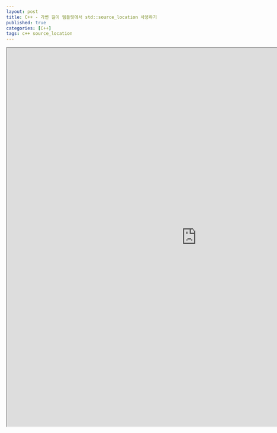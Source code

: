 ```yaml
---
layout: post
title: C++ - 가변 길이 템플릿에서 std::source_location 사용하기
published: true
categories: [C++]
tags: c++ source_location
---
```

<iframe width="1024" height="1024" src="https://docs.google.com/document/d/e/2PACX-1vTAKqpiHk-F81d78zS-Dl4xJAYLdfnPfIq96a9337rH3gCBC2cnKkK2O1XrETEnVKRo30AO2u-wzU4v/pub?embedded=true"></iframe>   
  